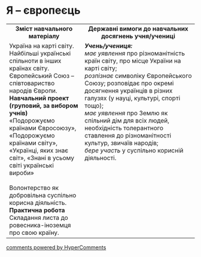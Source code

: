 <div id="hypercomments_widget" class="js-hypercomments-widget invisible"></div>

Я – європеєць
=============================================
<table>
  <tr>
    <td width="40%" align="center"><b>Зміст навчального матеріалу<b></td>
    <td width="60%" align="center"><b>Державні вимоги до навчальних досягнень учня/учениці</b></td>
  </tr>
  <tr>
    <td width="40%" style="vertical-align:top !important;">
    Україна на карті світу. Найбільші українські спільноти в інших країнах світу.<br>
Європейський Союз – співтовариство народів Європи.<br>
    <b>Навчальний проект (груповий, за вибором учнів)</b><br>
    «Подорожуємо країнами Євросоюзу», «Подорожуємо країнами світу», «Українці, яких знає світ», «Знані в усьому світі українські  вироби» <br>
    <br>
    Волонтерство як добровільна суспільно корисна діяльність.<br>
    <b>Практична робота</b><br>
    Складання листа до ровесника-іноземця про свою країну.<br>
    </td>
    <td width="60%" style="vertical-align:top !important;">
    <i><b>Учень/учениця:</b></i><br>
<i>має уявлення</i> про різноманітність  країн  світу,  про місце України  на карті світу;<br>
<i>розпізнає</i> символіку Європейського Союзу;   розповідає  про окремі досягнення українців в різних галузях (у науці, культурі, спорті тощо);<br>
<i>має уявлення</i> про Землю як спільний дім для всіх людей, необхідність толерантного ставлення до різноманітності культур, звичаїв народів; <br>
<i>бере участь</i> у суспільно корисній  діяльності. <br>
    </td>
  </tr>
</table>

<div class="js-hypercomments-container">
<a href="http://hypercomments.com" class="hc-link" title="comments widget">comments powered by HyperComments</a>
</div>